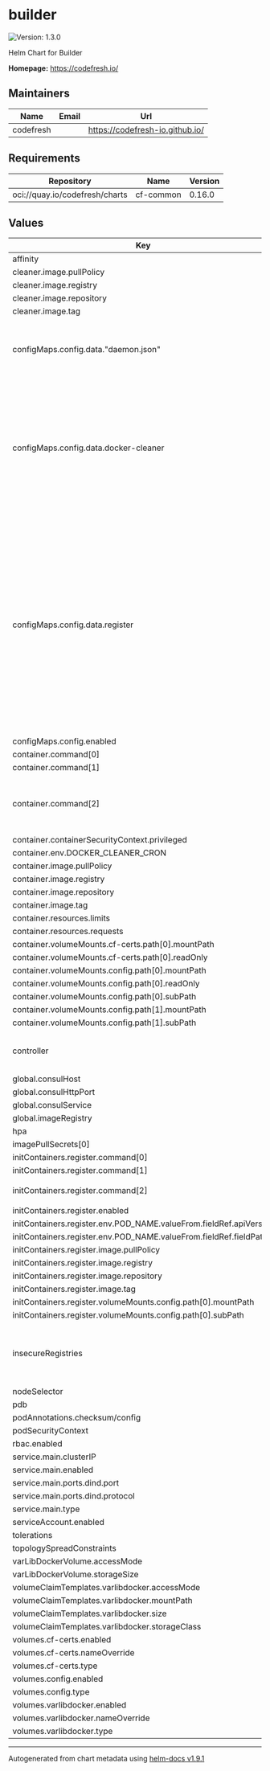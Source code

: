 # builder

![Version: 1.3.0](https://img.shields.io/badge/Version-1.3.0-informational?style=flat-square)

Helm Chart for Builder

**Homepage:** <https://codefresh.io/>

## Maintainers

| Name | Email | Url |
| ---- | ------ | --- |
| codefresh |  | <https://codefresh-io.github.io/> |

## Requirements

| Repository | Name | Version |
|------------|------|---------|
| oci://quay.io/codefresh/charts | cf-common | 0.16.0 |

## Values

| Key | Type | Default | Description |
|-----|------|---------|-------------|
| affinity | object | `{}` |  |
| cleaner.image.pullPolicy | string | `"IfNotPresent"` |  |
| cleaner.image.registry | string | `"quay.io"` |  |
| cleaner.image.repository | string | `"codefresh/docker-cleaner"` |  |
| cleaner.image.tag | string | `"24.0"` |  |
| configMaps.config.data."daemon.json" | string | `"{\n  \"hosts\": [ \"unix:///var/run/docker.sock\",\n            \"tcp://0.0.0.0:{{ .Values.service.main.ports.dind.port }}\"],\n  \"storage-driver\": \"overlay2\",\n  \"tlsverify\": true,\n  \"tls\": true,\n  \"tlscacert\": \"/etc/ssl/cf/ca.pem\",\n  \"tlscert\": \"/etc/ssl/cf/cert.pem\",\n  \"tlskey\": \"/etc/ssl/cf/key.pem\",\n  \"insecure-registries\" : [ {{- range $i, $e := .Values.insecureRegistries }} {{- if $i }},{{ end }} {{ $e | quote }} {{- end }} ]\n}\n"` |  |
| configMaps.config.data.docker-cleaner | string | `"#!/bin/sh\necho \"$0 - $(date)\" | tee -a /var/log/cleaner.log\nCLEANER_IMAGE={{ include (printf \"cf-common-%s.image.name\" (index .Subcharts \"cf-common\").Chart.Version ) (dict \"image\" .Values.cleaner.image \"context\" .)  }}\ndocker pull $CLEANER_IMAGE\ndocker run --rm --name rt-cleaner -v /var/run/docker.sock:/var/run/docker.sock:rw --label io.codefresh.owner=codefresh -e GRACE_PERIOD_SECONDS=86400 --cpu-shares=10 $CLEANER_IMAGE ./docker-gc >> /var/log/cleaner.log 2>&1\n"` |  |
| configMaps.config.data.register | string | `"#!/bin/sh\nset -e\nNODE_NAME=\"$1\"\nSUBDOMAIN=\"$2\"\nNODE_ADDRESS=\"$1.$2\"\nCONSUL={{ include (printf \"cf-common-%s.classic.calculateConsulUri\" (index .Subcharts \"cf-common\").Chart.Version  ) . }}\nACCOUNT=codefresh\nROLE=builder\nPROVIDER='\n{\n  \"name\": \"kube-nodes\",\n  \"type\": \"internal\"\n}'\nSYSTEM_DATA='{\"os_name\": \"dind\"}'\nNODE_SERVICE='\n{\n  \"Node\": \"'${NODE_NAME}'\",\n  \"Address\": \"'${NODE_ADDRESS}'\",\n  \"Service\": {\n    \"Service\": \"docker-node\",\n    \"Tags\": [\n      \"dind\",\n      \"noagent\",\n      \"account_codefresh\",\n      \"type_builder\"\n    ],\n    \"Address\": \"'${NODE_ADDRESS}'\",\n    \"Port\": {{ .Values.service.main.ports.dind.port }}\n  },\n  \"Check\": {\n    \"Node\": \"\",\n    \"CheckID\": \"service:docker-node\",\n    \"Name\": \"Remote Node Check\",\n    \"Notes\": \"Check builder is up and running\",\n    \"Output\": \"Builder alive and reachable\",\n    \"Status\": \"passing\",\n    \"ServiceID\": \"docker-node\"\n  }\n}'\necho \"Registering dind node ($NODE_NAME) in consul. Configuration: ${NODE_SERVICE}\"\ncurl -X PUT -d \"${NODE_SERVICE}\" ${CONSUL}/v1/catalog/register\ncurl -X PUT -d \"${NODE_ADDRESS}\" ${CONSUL}/v1/kv/services/docker-node/${NODE_NAME}/publicAddress\ncurl -X PUT -d \"${ACCOUNT}\" ${CONSUL}/v1/kv/services/docker-node/${NODE_NAME}/account\ncurl -X PUT -d \"${ROLE}\" ${CONSUL}/v1/kv/services/docker-node/${NODE_NAME}/role\ncurl -X PUT -d \"${PROVIDER}\" ${CONSUL}/v1/kv/services/docker-node/${NODE_NAME}/systemData\ncurl -X PUT -d \"${SYSTEM_DATA}\" ${CONSUL}/v1/kv/services/docker-node/${NODE_NAME}/provider\n"` |  |
| configMaps.config.enabled | bool | `true` |  |
| container.command[0] | string | `"/bin/sh"` |  |
| container.command[1] | string | `"-c"` |  |
| container.command[2] | string | `"rm -fv /var/run/docker.pid\nmkdir -p /var/run/codefresh\n# Adding cleaner\ncp -L /opt/dind/docker-cleaner.sh /usr/local/bin/ && chmod +x /usr/local/bin/docker-cleaner.sh\nif [[ -n \"${DOCKER_CLEANER_CRON}\" ]]; then\n  echo \"Set /etc/crontabs/root - ${DOCKER_CLEANER_CRON} /usr/local/bin/docker-cleaner.sh\"\n  echo \"${DOCKER_CLEANER_CRON} /usr/local/bin/docker-cleaner.sh \" >> /etc/crontabs/root\n  crond\nfi\ndockerd\n"` |  |
| container.containerSecurityContext.privileged | bool | `true` |  |
| container.env.DOCKER_CLEANER_CRON | string | `"0 0 * * *"` |  |
| container.image.pullPolicy | string | `"IfNotPresent"` |  |
| container.image.registry | string | `"docker.io"` |  |
| container.image.repository | string | `"docker"` |  |
| container.image.tag | string | `"24.0-dind"` |  |
| container.resources.limits | object | `{}` |  |
| container.resources.requests | object | `{}` |  |
| container.volumeMounts.cf-certs.path[0].mountPath | string | `"/etc/ssl/cf"` |  |
| container.volumeMounts.cf-certs.path[0].readOnly | bool | `true` |  |
| container.volumeMounts.config.path[0].mountPath | string | `"/etc/docker/daemon.json"` |  |
| container.volumeMounts.config.path[0].readOnly | bool | `true` |  |
| container.volumeMounts.config.path[0].subPath | string | `"daemon.json"` |  |
| container.volumeMounts.config.path[1].mountPath | string | `"/opt/dind/docker-cleaner.sh"` |  |
| container.volumeMounts.config.path[1].subPath | string | `"docker-cleaner"` |  |
| controller | object | `{"enabled":true,"replicas":1,"type":"statefulset"}` | --------------------------------------------------------------------------------------------------------------------- |
| global.consulHost | string | `""` |  |
| global.consulHttpPort | int | `8500` |  |
| global.consulService | string | `"consul-headless"` |  |
| global.imageRegistry | string | `""` |  |
| hpa | object | `{}` |  |
| imagePullSecrets[0] | string | `"{{ .Release.Name }}-{{ .Values.global.codefresh }}-registry"` |  |
| initContainers.register.command[0] | string | `"/bin/sh"` |  |
| initContainers.register.command[1] | string | `"-c"` |  |
| initContainers.register.command[2] | string | `"cp -L /opt/dind/register /usr/local/bin/\nchmod +x /usr/local/bin/register\n/usr/local/bin/register ${POD_NAME} {{ template \"builder.fullname\" . }}.{{ .Release.Namespace}}.svc\n"` |  |
| initContainers.register.enabled | bool | `true` |  |
| initContainers.register.env.POD_NAME.valueFrom.fieldRef.apiVersion | string | `"v1"` |  |
| initContainers.register.env.POD_NAME.valueFrom.fieldRef.fieldPath | string | `"metadata.name"` |  |
| initContainers.register.image.pullPolicy | string | `"IfNotPresent"` |  |
| initContainers.register.image.registry | string | `"quay.io"` |  |
| initContainers.register.image.repository | string | `"codefresh/curl"` |  |
| initContainers.register.image.tag | string | `"8.4.0"` |  |
| initContainers.register.volumeMounts.config.path[0].mountPath | string | `"/opt/dind/register"` |  |
| initContainers.register.volumeMounts.config.path[0].subPath | string | `"register"` |  |
| insecureRegistries | list | `[]` | --------------------------------------------------------------------------------------------------------------------- Backward compatibility with values/templates in cf-helm |
| nodeSelector | object | `{}` |  |
| pdb | object | `{}` |  |
| podAnnotations.checksum/config | string | `"{{ include (print .Template.BasePath \"/configmap.yaml\") . | sha256sum }}"` |  |
| podSecurityContext | object | `{}` |  |
| rbac.enabled | bool | `false` |  |
| service.main.clusterIP | string | `"None"` |  |
| service.main.enabled | bool | `true` |  |
| service.main.ports.dind.port | int | `1300` |  |
| service.main.ports.dind.protocol | string | `"TCP"` |  |
| service.main.type | string | `"ClusterIP"` |  |
| serviceAccount.enabled | bool | `false` |  |
| tolerations | list | `[]` |  |
| topologySpreadConstraints | list | `[]` |  |
| varLibDockerVolume.accessMode | string | `nil` |  |
| varLibDockerVolume.storageSize | string | `nil` |  |
| volumeClaimTemplates.varlibdocker.accessMode | string | `"ReadWriteOnce"` |  |
| volumeClaimTemplates.varlibdocker.mountPath | string | `"/var/lib/docker"` |  |
| volumeClaimTemplates.varlibdocker.size | string | `"100Gi"` |  |
| volumeClaimTemplates.varlibdocker.storageClass | string | `nil` |  |
| volumes.cf-certs.enabled | bool | `true` |  |
| volumes.cf-certs.nameOverride | string | `"{{ .Release.Name }}-{{ .Values.global.codefresh }}-certs-client"` |  |
| volumes.cf-certs.type | string | `"secret"` |  |
| volumes.config.enabled | bool | `true` |  |
| volumes.config.type | string | `"configMap"` |  |
| volumes.varlibdocker.enabled | bool | `false` |  |
| volumes.varlibdocker.nameOverride | string | `nil` |  |
| volumes.varlibdocker.type | string | `"pvc"` |  |

----------------------------------------------
Autogenerated from chart metadata using [helm-docs v1.9.1](https://github.com/norwoodj/helm-docs/releases/v1.9.1)
